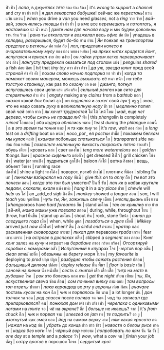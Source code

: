 ป่า ป้า        | *папа*, в _джунглях_ _тётя_
รอง ร่อง ร้อง  | it's *wrong* to _support_ a _channel_ and _cry_
ยา ย่า หย่า    | *я* дал _лекарства_ _бабушке_! сейчас же _перестань_!
แวน แว่น แหวน | *when* you drive a _van_ you need _glasses_, not a _ring_
วาย ว่าย      | *вай*-вай, _закончились_ _пловцы_
ยำ ย่ำ ย้ำ     | в *ям*е все _перемешать_ и _потоптать_, я _настаиваю_
นำ น้ำ หนำ    | дайте *нам* для _начала_ _воду_ и мы будем _довольны_
ราน ร่าน ร้าน  | *ран*о ты _откололся_ и _возжелал_ весь _офис_
บ่อ บ้อ        | упадешь в _колодец_, _разоришься_, будет *бо*-бо
ยาน ย่าน      | *Ян* поехал на _транспортом средстве_ в _регионы_
ล่อ หล่อ ล้อ    | *ло*л, приделали _колесо_ к _очаровательному_ _мулу_
ยอง ย่อง หยอง หย่อง | на _ярких_ _нитях_ _крадется_ *йонг*, _испугался_ и _присел_
งาย ง่าย หง่าย | о*н гай*ки _утром_ _легко_ _переворачивает_
ลาง ล่าง      | *ланг*усту _предрекли_ оказаться _под_ столом
แบ่ง          | *peng*uins _shared_ a fish
ต่อย ต้อย      | _hit_ that _tiny_ *toy*
ดาว ด่าว ด้าว  | *да у*ж, _звезда_ _юлит_ пред всей _страной_
คำ ค่ำ ค้ำ     | ло*хам* _слово_ _ночью_ _подпорка_
ทา ท่า ท้า     | когда *та* _намажет_ своим _манером_, можешь _вызывать_ её 
หนา หน้า      | *на* тебе _толстую_ _страницу_, как раз по _сезону_
งอ หงอ       | джа*нго*, _погнул_ _испугавшись_ свои цепи
แรง แร่ง แร้ง  | _сильный_ *рэнг*ен как _сито_ для _стервятника_
อ้าง อ่าง      | *ang*sty making any _claims_ from a _bathtub_
บอก          | _сказал_ какой *бок* болит
ลุก           | он _поднялся_ и _зажег_ свой *лук*
รู้ หรู รู       | _знал_, что не надо совать *ру*ку в _великолепную_ _нору_
ช้า ชา        | _медленно_ попил свой _*ча*й_
อยาก ยาก     | *як* _хочет_ _трудностей_
ไม่ ไม้ ไหม้ ไหม | *май*, еще _нет_ _дерева_, чтобы _сжечь_ _не правда ли_?
พัง           | this *phang*olin is completely _ruined_
โอบกอด       | *об*а *код*ера _обнялись_
พลาง         | feast _during_ the *phlang*ue
ตอนนี้         | а _в это время_ ты *тонни*
แตะ          | я *тэ* как _пну_
รอ           | it's *raw*, _wait_
ลอง ล่อง      | a *long* _test_ on a _drifting_ boat
นอ หน่อ       | *но*со_рог_ ел _ростки_
กำมือ         | покажем бел*кам мы* _кулак_
คะมำ         | *кхамам* побольше _спотыкаться_
ใส           | _transparent_ *si*de
ยอม ย่อม ย้อม หย่อม | _позвольте_ _маленькую_ *ём*кость _покрасить_ _пятно_
รองเท้า       | обувь
เตียง         | кровать
แสง          | свет 
แตงโม        | *teng more* _watermelons_
ทอง          | _golden_ *thong*s
สีแดง         | _красное_ *сиденьг*о
แต่งตัว        | get dressed
ปิ้งไก่         | grill chicken
โอ่งน้ำ        | water jar
ทาแป้ง        | пудриться
ลูกโป่ง        | baloon
กิ่งไม้         | ветка
สิ่งของ        | вещь, объект
วิ่งแข่ง        | running race   
ส่องไฟ        | shine a light
ทางโค้ง       | поворот, изгиб
ช่างไม้        | плотник
พี่น้อง         | sibling
ปีนเขา        | *пинками* _взбирался на гору_
อันนี้          | give _this on_ to *anny*
ถือ           | *ты* вот это _понеси_
ตอน          | _когда_ это *тон* был уместен?
ปั่น ขี่ ขับ      | *пан ки* в *каб*ак _крутили педали_, _скакали_, _ехали_
แห้ง แห่ง      | *hang* it in a _dry_ _place_
ช่วย          | *chewie* will _help_ us
ใส่           | an _add_ed *sigh*
ลิง ลิ้น        | _monkey_ showed a _tongue_
สอน          | *son*, I will _teach_ you
จุดเทียน       | *чуть* *ты*, *Ян*, _зажжешь_ _свечу_
เดือน         | _месяц_ *дыан*ь
แข็ง แขน      | *khang*ooroos have _hard_ _forearms_
ยืน           | stand
ตะโกน        | *так он* _криклив_
ยาย ย้าย      | ай-*яй*, _мама мамы_ уже *поехала*
ตลอด         | during, while, throughout
โยน         ​ | throw, hurl
ยืนขึ้น         | stand up
ตะโกน        | shout
หิน           | rock, stone
ปีหน้า         | *пина*л до _следущего года_
เมื่อ          | when, while
ดูแล          | _позаботься_ о *дуле*
เมื่อกี้         | *Mikkey* arrived _just now_
เมื่อไหร่       | when?
สิ้น           | a *sin*ful _end_
กระทะ        | *крата*р как раскаленная _сковородка_
กระบะ        | _пикап_ для перевозки *граба*
เกรง         | fear
เกาะ เกราะ   | на _острове_ в _доспехах_
กลีบ          | *clib*ped a _segment_
กอง กลอง     | Кинг *конг* залез на _кучу_ и играет на _барабане_
กรอง กร่อง กร้อง | _Отсортируй_ _коробки_ с _камерами_
กลัว          | _Испуганный_ в *клуа*рах
โจร          | *чер*тов _вор_
กลิ่น          | *clean* _smell_
ตะลิ่ง         | обезьяны на _берегу_ моря
โปรด         | my _favourite_ is deploying to *prod*
ปลุก ปลูก      | _разбудил_ чтобы _сажать растения_
ปลอม         | _фальшивый_ ди*плом*
ปล่อย         | de*ploy* _release_
พื้น พื้นฯ       | _floor_ is _basic_
เส้น          | *сэн*сей на _линии_
นั่ง หนังสือ     | _сесть_ с _книгой_
เสือ เสื่อ เสื้อ  | _тигр_ на _мате_ в _рубашке_
โรค         ​ | *рок* это _болезнь_
แถม แรม      | _get_ the _night_
เทียน เทียม    | *ты, Ян*, _искуственная_ _свеча_
ซ่อม ส้อม      | *сом* _починил_ _вилку_
ถาม ตอบ      | *там* _вопросы_ *топ* _ответы_
ปากกา        | *пака* _карандаш_ во _рту_ у _вороны_
ก่อน ก้อน      | _вначале_ поставь _кусок_ на *кон*
ฉีก           | *чик* и _порвалось_
อีก นาน       | a lot longer
ดัน           | *дан* _толчок_
รด รอด       | *род* _спасся_ после _полива_
จด จอด       | *чод* ты _записал_ где _припарковался_?
ดม           | _понюхал_ *дом*
เต่า เท่า เท้า เท้า | _черепаха_ с _одниковыми_ _ногами_ на _плите_
จอ           | *чё* на _экране_?
อีก           | _больше_ не *ик*аешь?
จาก          | it's _from_ *chuck*
ฉีก           | *чик* и _порвал_
จาม          | _sneezed_ on *jam*
เท           | *те* _подлить_?
งอ งู         | _изогнутый_ как _змея_
ยอด          | *йод* на самом _верху_
งาม          | *ням* какая _красота_
กด           | _нажал_ на *код*
ก่น           | _убрать_ до *кон*ца
ข่าว ขาว ข้าว  | _новости_ о _белом_ _рисе_
ขาด ขา       | *кадка* _без_ _ноги_
โจร          | *чёр*ный _вор_
พยายาม       | _попробовать_ *по яям*
วัน วัด วัง     | *one* _day_ at a _temple_ and a _palace_
วัว           | *wow*, what a _cow_
จบ           | _finish_ your *job*
ศัตรู          | *сатру* _врагов_ в порошок
โกรธ         | _сердитый_ *крот*
